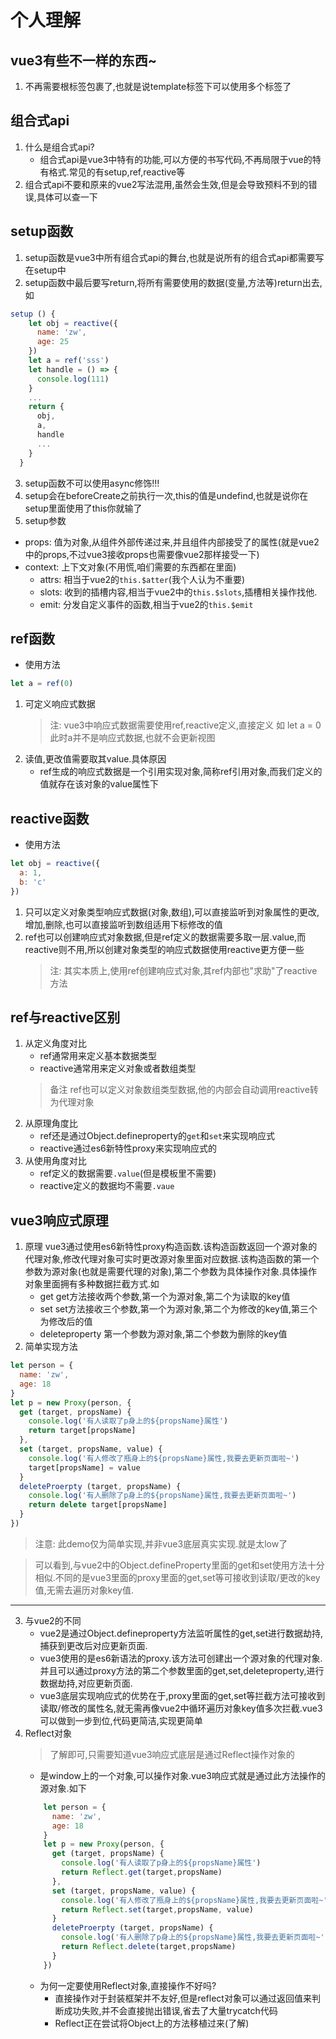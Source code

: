 # 个人理解
## vue3有些不一样的东西~
1. 不再需要根标签包裹了,也就是说template标签下可以使用多个标签了
## 组合式api
1. 什么是组合式api?
   - 组合式api是vue3中特有的功能,可以方便的书写代码,不再局限于vue的特有格式.常见的有setup,ref,reactive等
2. 组合式api不要和原来的vue2写法混用,虽然会生效,但是会导致预料不到的错误,具体可以查一下
## setup函数
1. setup函数是vue3中所有组合式api的舞台,也就是说所有的组合式api都需要写在setup中
2. setup函数中最后要写return,将所有需要使用的数据(变量,方法等)return出去,如
```js
setup () {
    let obj = reactive({ 
      name: 'zw',
      age: 25
    })
    let a = ref('sss')
    let handle = () => {
      console.log(111)
    }
    ...
    return {
      obj,
      a,
      handle
      ...
    }
  }
```
3. setup函数不可以使用async修饰!!!
4. setup会在beforeCreate之前执行一次,this的值是undefind,也就是说你在setup里面使用了this你就输了
5. setup参数
 - props: 值为对象,从组件外部传递过来,并且组件内部接受了的属性(就是vue2中的props,不过vue3接收props也需要像vue2那样接受一下)
 - context: 上下文对象(不用慌,咱们需要的东西都在里面)
    - attrs: 相当于vue2的`this.$atter`(我个人认为不重要)
    - slots: 收到的插槽内容,相当于vue2中的`this.$slots`,插槽相关操作找他.
    - emit: 分发自定义事件的函数,相当于vue2的`this.$emit`
## ref函数
- 使用方法
```js
let a = ref(0)
```
1. 可定义响应式数据
    > 注: vue3中响应式数据需要使用ref,reactive定义,直接定义 如 let a = 0 此时a并不是响应式数据,也就不会更新视图
2. 读值,更改值需要取其value.具体原因
    - ref生成的响应式数据是一个引用实现对象,简称ref引用对象,而我们定义的值就存在该对象的value属性下
## reactive函数
- 使用方法
```js
let obj = reactive({
  a: 1,
  b: 'c'
})
```
1. 只可以定义对象类型响应式数据(对象,数组),可以直接监听到对象属性的更改,增加,删除,也可以直接监听到数组适用下标修改的值
2. ref也可以创建响应式对象数据,但是ref定义的数据需要多取一层.value,而reactive则不用,所以创建对象类型的响应式数据使用reactive更方便一些
    > 注: 其实本质上,使用ref创建响应式对象,其ref内部也"求助"了reactive方法
## ref与reactive区别
1. 从定义角度对比
    - ref通常用来定义基本数据类型
    - reactive通常用来定义对象或者数组类型
    > 备注 ref也可以定义对象数组类型数据,他的内部会自动调用reactive转为代理对象
2. 从原理角度比
    - ref还是通过Object.defineproperty的`get`和`set`来实现响应式
    - reactive通过es6新特性proxy来实现响应式的
3. 从使用角度对比
    - ref定义的数据需要`.value`(但是模板里不需要)
    - reactive定义的数据均不需要`.vaue`
## vue3响应式原理
1. 原理
vue3通过使用es6新特性proxy构造函数.该构造函数返回一个源对象的代理对象,修改代理对象可实时更改源对象里面对应数据.该构造函数的第一个参数为源对象(也就是需要代理的对象),第二个参数为具体操作对象.具体操作对象里面拥有多种数据拦截方式.如
    - get get方法接收两个参数,第一个为源对象,第二个为读取的key值
    - set set方法接收三个参数,第一个为源对象,第二个为修改的key值,第三个为修改后的值
    - deleteproperty 第一个参数为源对象,第二个参数为删除的key值
2. 简单实现方法
```js
let person = {
  name: 'zw',
  age: 18
}
let p = new Proxy(person, {
  get (target, propsName) {
    console.log('有人读取了p身上的${propsName}属性')
    return target[propsName]
  },
  set (target, propsName, value) {
    console.log('有人修改了瓶身上的${propsName}属性,我要去更新页面啦~')
    target[propsName] = value
  }
  deleteProerpty (target, propsName) {
    console.log('有人删除了p身上的${propsName}属性,我要去更新页面啦~')
    return delete target[propsName]
  }
})
```
> 注意: 此demo仅为简单实现,并非vue3底层真实实现.就是太low了

> 可以看到,与vue2中的Object.defineProperty里面的get和set使用方法十分相似.不同的是vue3里面的proxy里面的get,set等可接收到读取/更改的key值,无需去遍历对象key值.
---
3. 与vue2的不同
    - vue2是通过Object.defineproperty方法监听属性的get,set进行数据劫持,捕获到更改后对应更新页面.
    - vue3使用的是es6新语法的proxy.该方法可创建出一个源对象的代理对象.并且可以通过proxy方法的第二个参数里面的get,set,deleteproperty,进行数据劫持,对应更新页面.
    - vue3底层实现响应式的优势在于,proxy里面的get,set等拦截方法可接收到读取/修改的属性名,就无需再像vue2中循环遍历对象key值多次拦截.vue3可以做到一步到位,代码更简洁,实现更简单
4. Reflect对象
    >了解即可,只需要知道vue3响应式底层是通过Reflect操作对象的
    - 是window上的一个对象,可以操作对象.vue3响应式就是通过此方法操作的源对象.如下
    ```js
        let person = {
          name: 'zw',
          age: 18
        }
        let p = new Proxy(person, {
          get (target, propsName) {
            console.log('有人读取了p身上的${propsName}属性')
            return Reflect.get(target,propsName)
          },
          set (target, propsName, value) {
            console.log('有人修改了瓶身上的${propsName}属性,我要去更新页面啦~')
            return Reflect.set(target,propsName, value)
          }
          deleteProerpty (target, propsName) {
            console.log('有人删除了p身上的${propsName}属性,我要去更新页面啦~')
            return Reflect.delete(target,propsName)
          }
        })
    ```
    - 为何一定要使用Reflect对象,直接操作不好吗?
        - 直接操作对于封装框架并不友好,但是reflect对象可以通过返回值来判断成功失败,并不会直接抛出错误,省去了大量trycatch代码
        - Reflect正在尝试将Object上的方法移植过来(了解)